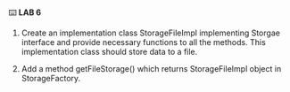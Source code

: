 :keyboard: **LAB 6**  

1) Create an implementation class StorageFileImpl implementing Storgae interface and provide necessary functions to all the methods. This implementation class should store data to a file.

2) Add a method getFileStorage() which returns StorageFileImpl object in StorageFactory.


